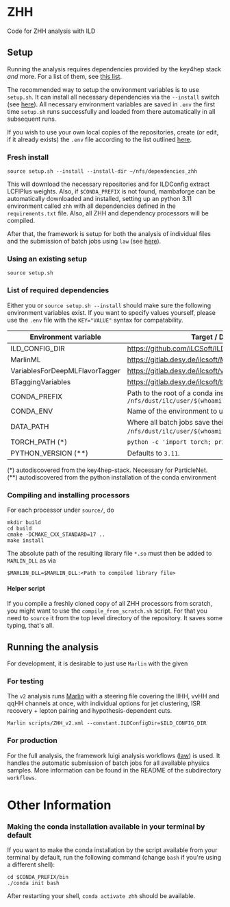 # ZHH
Code for ZHH analysis with ILD

## Setup

Running the analysis requires dependencies provided by the key4hep stack *and* more. For a list of them, see [this list](#List-of-required-dependencies).

The recommended way to setup the environment variables is to use `setup.sh`. It can install all necessary dependencies via the `--install` switch (see [here](#Fresh-install)). All necessary environment variables are saved in `.env` the first time `setup.sh` runs successfully and loaded from there automatically in all subsequent runs.

If you wish to use your own local copies of the repositories, create (or edit, if it already exists) the `.env` file according to the list outlined [here](#List-of-required-dependencies).

### Fresh install

```shell
source setup.sh --install --install-dir ~/nfs/dependencies_zhh
```

This will download the necessary repositories and for ILDConfig extract LCFIPlus weights. Also, if `$CONDA_PREFIX` is not found, mambaforge can be automatically downloaded and installed, setting up an python 3.11 environment called `zhh` with all dependencies defined in the `requirements.txt` file. Also, all ZHH and dependency processors will be compiled. 

After that, the framework is setup for both the analysis of individual files and the submission of batch jobs using `law` (see [here](#For-production)). 

### Using an existing setup

```shell
source setup.sh
```


### List of required dependencies

Either you or `source setup.sh --install` should make sure the following environment variables exist. If you want to specify values yourself, please use the `.env` file with the `KEY="VALUE"` syntax for compatability.

| Environment variable           | Target / Description   |
|--------------------------------|------------------------|
| ILD_CONFIG_DIR                 | https://github.com/iLCSoft/ILDConfig |
| MarlinML                       | https://gitlab.desy.de/ilcsoft/MarlinML |
| VariablesForDeepMLFlavorTagger | https://gitlab.desy.de/ilcsoft/variablesfordeepmlflavortagger |
| BTaggingVariables              | https://gitlab.desy.de/ilcsoft/btaggingvariables |
| CONDA_PREFIX                   | Path to the root of a conda installation. Defaults to `/nfs/dust/ilc/user/$(whoami)/miniforge3` |
| CONDA_ENV                      | Name of the environment to use. Defaults to `zhh`. |
| DATA_PATH                      | Where all batch jobs save their outputs. Defaults to `/nfs/dust/ilc/user/$(whoami)/zhh`. |
| TORCH_PATH (*)                 | `python -c 'import torch; print(f"{torch.__file__}")'` |
| PYTHON_VERSION (**)            | Defaults to `3.11`. |

(*) autodiscovered from the key4hep-stack. Necessary for ParticleNet.   
(**) autodiscovered from the python installation of the conda environment

### Compiling and installing processors

For each processor under `source/`, do
```shell
mkdir build
cd build
cmake -DCMAKE_CXX_STANDARD=17 ..
make install
```

The absolute path of the resulting library file `*.so` must then be added to `MARLIN_DLL` as via

```shell
$MARLIN_DLL=$MARLIN_DLL:<Path to compiled library file>
```

#### Helper script
If you compile a freshly cloned copy of all ZHH processors from scratch, you might want to use the `compile_from_scratch.sh` script.
For that you need to `source` it from the top level directory of the repository. It saves some typing, that's all.

## Running the analysis
For development, it is desirable to just use `Marlin` with the given 

### For testing
The `v2` analysis runs [Marlin](https://github.com/iLCSoft/Marlin) with a steering file covering the llHH, vvHH and qqHH channels at once, with individual options for jet clustering, ISR recovery + lepton pairing and hypothesis-dependent cuts.

```shell
Marlin scripts/ZHH_v2.xml --constant.ILDConfigDir=$ILD_CONFIG_DIR
```

### For production
For the full analysis, the framework luigi analysis workflows ([law](https://github.com/riga/law)) is used. It handles the automatic submission of batch jobs for all available physics samples. More information can be found in the README of the subdirectory `workflows`.

# Other Information

### Making the conda installation available in your terminal by default

If you want to make the conda installation by the script available from your terminal by default, run the following command (change `bash` if you're using a different shell):

```shell
cd $CONDA_PREFIX/bin
./conda init bash
```

After restarting your shell, `conda activate zhh` should be available.

